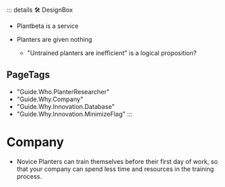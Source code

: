 ::: details 🛠 <dev>DesignBox</dev> 

- Plantbeta is a service

- Planters are given nothing 
    - "Untrained planters are inefficient" is a logical proposition?
<h2>PageTags</h2>

- "Guide.Who.PlanterResearcher"
- "Guide.Why.Company"
- "Guide.Why.Innovation.Database"
- "Guide.Why.Innovation.MinimizeFlag"
:::

# Company

- Novice Planters can train themselves before their first day of work, so that your company can spend less time and resources in the training process. 